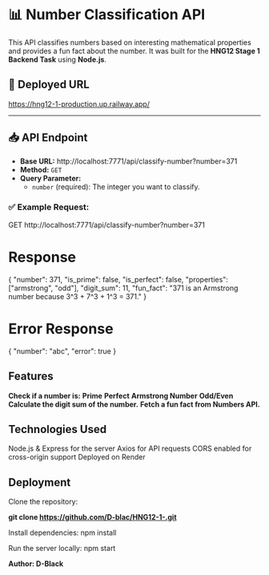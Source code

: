 # 📊 Number Classification API

This API classifies numbers based on interesting mathematical properties and provides a fun fact about the number. It was built for the **HNG12 Stage 1 Backend Task** using **Node.js**.

## 🚀 Deployed URL
 https://hng12-1-production.up.railway.app/

---

## 📥 API Endpoint
- **Base URL:** http://localhost:7771/api/classify-number?number=371
- **Method:** `GET`
- **Query Parameter:**
  - `number` (required): The integer you want to classify.

  

### ✅ Example Request:

GET http://localhost:7771/api/classify-number?number=371
# Response
{
    "number": 371,
    "is_prime": false,
    "is_perfect": false,
    "properties": ["armstrong", "odd"],
    "digit_sum": 11,
    "fun_fact": "371 is an Armstrong number because 3^3 + 7^3 + 1^3 = 371."
}
# Error Response
{
    "number": "abc",
    "error": true
}

## Features
**Check if a number is:**
**Prime**
**Perfect**
**Armstrong Number**
**Odd/Even**
**Calculate the digit sum of the number.**
**Fetch a fun fact from Numbers API.**


## Technologies Used
Node.js & Express for the server
Axios for API requests
CORS enabled for cross-origin support
Deployed on Render


## Deployment
Clone the repository:

**git clone https://github.com/D-blac/HNG12-1-.git**

Install dependencies:
npm install

Run the server locally:
npm start


**Author: D-Black**